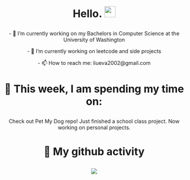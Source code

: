 # <p align="center"> Hello. <img src="https://raw.githubusercontent.com/MartinHeinz/MartinHeinz/master/wave.gif" width="30px"> </p>

<!--
**evaliu2002/evaliu2002** is a ✨ _special_ ✨ repository because its `README.md` (this file) appears on your GitHub profile.
-->

<!-- Here are some ideas to get you started:
 -->
 
<p align="center"> - 🔭 I’m currently working on my Bachelors in Computer Science at the University of Washington </p>
<p align="center"> - 🌱 I’m currently working on leetcode and side projects </p>
<p align="center"> - 📫 How to reach me: liueva2002@gmail.com </p>

# <p align="center"> 🏫 This week, I am spending my time on: </p>
<p align="center"> Check out Pet My Dog repo! Just finished a school class project. Now working on personal projects. </p>

# <p align="center"> 📝 My github activity </p>

<p align="center">
  <img align="center" src="https://github-readme-stats.vercel.app/api/top-langs/?username=evaliu2002&count_private=true&layount=compact&theme=radical" />
</p> 
